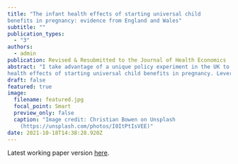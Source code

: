 ```yaml
---
title: "The infant health effects of starting universal child
benefits in pregnancy: evidence from England and Wales"
subtitle: ""
publication_types:
  - "3"
authors:
  - admin
publication: Revised & Resubmitted to the Journal of Health Economics
abstract: "I take advantage of a unique policy experiment in the UK to identify the infant
health effects of starting universal child benefits in pregnancy. Leveraging administrative birth registrations and hospital microdata from England, I study the effects of the Health in Pregnancy Grant, a universal cash transfer of 190 GBP to all pregnant mothers who visited their doctor or midwife from 2009 to 2011. I exploit an arbitrary eligibility rule to implement a regression discontinuity design in the date of birth of the baby. I find that the policy led to significant increases in birthweight and reductions in prematurity. These effects do not appear to be explained by earlier antenatal care, nutrition or smoking. Instead, my results are consistent with reductions in prenatal stress among those most at risk of it: low-income, younger and older mothers."
draft: false
featured: true
image:
  filename: featured.jpg
  focal_point: Smart
  preview_only: false
  caption: "Image credit: Christian Bowen on Unsplash
    (https://unsplash.com/photos/I0ItPtIsVEE)"
date: 2021-10-18T14:38:28.920Z
---
```

Latest working paper version [here](https://maryreader.com/publication/the-infant-health-effects-of-starting-universal-child-benefits-in-pregnancy-evidence-from-england-and-wales.pdf).
